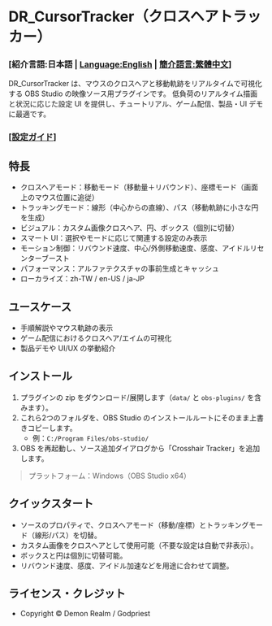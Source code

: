 # DR_CursorTracker（クロスヘアトラッカー）

### [**紹介言語:日本語 | [Language:English](README_EN.md) | [簡介語言:繁體中文](README.md)**]

DR_CursorTracker は、マウスのクロスヘアと移動軌跡をリアルタイムで可視化する OBS Studio の映像ソース用プラグインです。
低負荷のリアルタイム描画と状況に応じた設定 UI を提供し、チュートリアル、ゲーム配信、製品・UI デモに最適です。

### [**[設定ガイド](SETTINGS_GUIDE_JP.md)**]

## 特長
- クロスヘアモード：移動モード（移動量＋リバウンド）、座標モード（画面上のマウス位置に追従）
- トラッキングモード：線形（中心からの直線）、パス（移動軌跡に小さな円を生成）
- ビジュアル：カスタム画像クロスヘア、円、ボックス（個別に切替）
- スマート UI：選択やモードに応じて関連する設定のみ表示
- モーション制御：リバウンド速度、中心/外側移動速度、感度、アイドルリセンターブースト
- パフォーマンス：アルファテクスチャの事前生成とキャッシュ
- ローカライズ：zh-TW / en-US / ja-JP

## ユースケース
- 手順解説やマウス軌跡の表示
- ゲーム配信におけるクロスヘア/エイムの可視化
- 製品デモや UI/UX の挙動紹介

## インストール
1. プラグインの zip をダウンロード/展開します（`data/` と `obs-plugins/` を含みます）。
2. これら2つのフォルダを、OBS Studio のインストールルートにそのまま上書きコピーします。
   - 例：`C:/Program Files/obs-studio/`
3. OBS を再起動し、ソース追加ダイアログから「Crosshair Tracker」を追加します。

> プラットフォーム：Windows（OBS Studio x64）

## クイックスタート
- ソースのプロパティで、クロスヘアモード（移動/座標）とトラッキングモード（線形/パス）を切替。
- カスタム画像をクロスヘアとして使用可能（不要な設定は自動で非表示）。
- ボックスと円は個別に切替可能。
- リバウンド速度、感度、アイドル加速などを用途に合わせて調整。

## ライセンス・クレジット
- Copyright © Demon Realm / Godpriest

